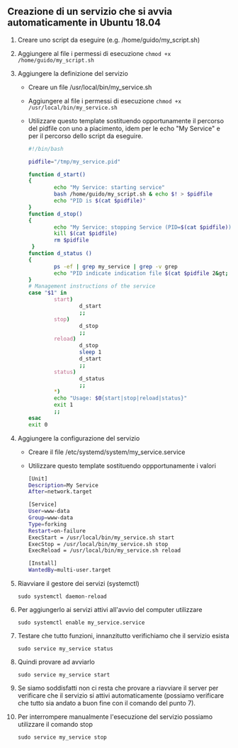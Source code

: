 ## Creazione di un servizio che si avvia automaticamente in Ubuntu 18.04



1. Creare uno script da eseguire (e.g. /home/guido/my_script.sh)

2. Aggiungere al file i permessi di esecuzione `chmod +x /home/guido/my_script.sh`

3. Aggiungere la definizione del servizio

    - Creare un file /usr/local/bin/my_service.sh

    - Aggiungere al file i permessi di esecuzione `chmod +x /usr/local/bin/my_service.sh`

    - Utilizzare questo template sostituendo opportunamente il percorso del pidfile con uno a piacimento, idem per le echo "My Service" e per il percorso dello script da eseguire.

      ```bash
      #!/bin/bash
      
      pidfile="/tmp/my_service.pid"
      
      function d_start()
      {
              echo "My Service: starting service"
              bash /home/guido/my_script.sh & echo $! > $pidfile
              echo "PID is $(cat $pidfile)"
      }
      function d_stop()
      {
              echo "My Service: stopping Service (PID=$(cat $pidfile))"
              kill $(cat $pidfile)
              rm $pidfile
       }
      function d_status ()
      {
              ps -ef | grep my_service | grep -v grep
              echo "PID indicate indication file $(cat $pidfile 2&gt; /dev/null)"
      }
      # Management instructions of the service
      case "$1" in
              start)
                      d_start
                      ;;
              stop)
                      d_stop
                      ;;
              reload)
                      d_stop
                      sleep 1
                      d_start
                      ;;
              status)
                      d_status
                      ;;
              *)
              echo "Usage: $0{start|stop|reload|status}"
              exit 1
              ;;
      esac
      exit 0
      ```

4. Aggiungere la configurazione del servizio

    - Creare il file /etc/systemd/system/my_service.service

    - Utilizzare questo template sostituendo oppportunamente i valori

      ```bash
      [Unit]
      Description=My Service
      After=network.target 
      
      [Service]
      User=www-data
      Group=www-data
      Type=forking
      Restart=on-failure
      ExecStart = /usr/local/bin/my_service.sh start
      ExecStop = /usr/local/bin/my_service.sh stop
      ExecReload = /usr/local/bin/my_service.sh reload
      
      [Install]
      WantedBy=multi-user.target
      ```

5. Riavviare il gestore dei servizi (systemctl)

   `sudo systemctl daemon-reload`

6. Per aggiungerlo ai servizi attivi all'avvio del computer utilizzare

   `sudo systemctl enable my_service.service`

7. Testare che tutto funzioni, innanzitutto verifichiamo che il servizio esista

   `sudo service my_service status`

8. Quindi provare ad avviarlo

   `sudo service my_service start`

9. Se siamo soddisfatti non ci resta che provare a riavviare il server per verificare che il servizio si attivi automaticamente (possiamo verificare che tutto sia andato a buon fine con il comando del punto 7).

10. Per interrompere manualmente l'esecuzione del servizio possiamo utilizzare il comando stop

    `sudo service my_service stop`